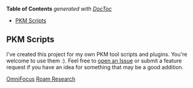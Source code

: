 <!-- START doctoc generated TOC please keep comment here to allow auto update -->
<!-- DON'T EDIT THIS SECTION, INSTEAD RE-RUN doctoc TO UPDATE -->
**Table of Contents**  *generated with [DocToc](https://github.com/thlorenz/doctoc)*

- [PKM Scripts](#pkm-scripts)

<!-- END doctoc generated TOC please keep comment here to allow auto update -->

## PKM Scripts

I've created this project for my own PKM tool scripts and plugins. You're welcome to use them :). Feel free to [open an Issue](https://github.com/JesKingDev/pkm-scripts/issues) or submit a feature request if you have an idea for something that may be a good addition.


[OmniFocus](OmniFocus.md)
[Roam Research](Roam.md)